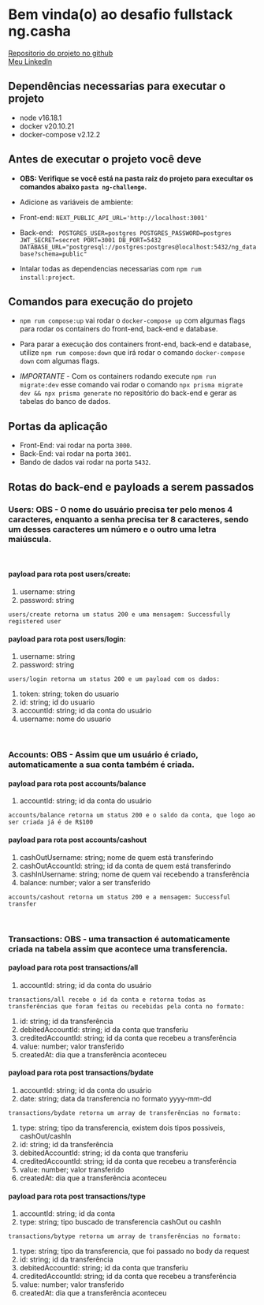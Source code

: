 # Bem vinda(o) ao desafio fullstack ng.casha

[Repositorio do projeto no github](https://github.com/claudiocassimiro/ng-fullstack-challenge)
<br />
[Meu LinkedIn](https://www.linkedin.com/in/claudiocassimiro/)

## Dependências necessarias para executar o projeto

- node v16.18.1
- docker v20.10.21
- docker-compose v2.12.2

## Antes de executar o projeto você deve

- **OBS: Verifique se você está na pasta raiz do projeto para execultar os comandos abaixo `pasta ng-challenge`.**

- Adicione as variáveis de ambiente:
- Front-end: `NEXT_PUBLIC_API_URL='http://localhost:3001'`
- Back-end: ` POSTGRES_USER=postgres POSTGRES_PASSWORD=postgres JWT_SECRET=secret PORT=3001 DB_PORT=5432 DATABASE_URL="postgresql://postgres:postgres@localhost:5432/ng_database?schema=public"`

- Intalar todas as dependencias necessarias com `npm rum install:project`.

## Comandos para execução do projeto

- `npm rum compose:up` vai rodar o `docker-compose up` com algumas flags para rodar os containers do front-end, back-end e database.
- Para parar a execução dos containers front-end, back-end e database, utilize `npm rum compose:down` que irá rodar o comando `docker-compose down` com algumas flags.

- _IMPORTANTE_ - Com os containers rodando execute `npm run migrate:dev` esse comando vai rodar o comando `npx prisma migrate dev && npx prisma generate` no repositório do back-end e gerar as tabelas do banco de dados.

## Portas da aplicação

- Front-End: vai rodar na porta `3000`.
- Back-End: vai rodar na porta `3001`.
- Bando de dados vai rodar na porta `5432`.

## Rotas do back-end e payloads a serem passados

### Users: OBS - O nome do usuário precisa ter pelo menos 4 caracteres, enquanto a senha precisa ter 8 caracteres, sendo um desses caracteres um número e o outro uma letra maiúscula.

<br />

#### payload para rota post users/create:

1. username: string
2. password: string

`users/create retorna um status 200 e uma mensagem: Successfully registered user`

#### payload para rota post users/login:

1. username: string
2. password: string

`users/login retorna um status 200 e um payload com os dados:`

1. token: string; token do usuario
2. id: string; id do usuario
3. accountId: string; id da conta do usuário
4. username: nome do usuario

<br />

### Accounts: OBS - Assim que um usuário é criado, automaticamente a sua conta também é criada.

#### payload para rota post accounts/balance

1. accountId: string; id da conta do usuário

`accounts/balance retorna um status 200 e o saldo da conta, que logo ao ser criada já é de R$100`

#### payload para rota post accounts/cashout

1. cashOutUsername: string; nome de quem está transferindo
2. cashOutAccountId: string; id da conta de quem está transferindo
3. cashInUsername: string; nome de quem vai recebendo a transferência
4. balance: number; valor a ser transferido

`accounts/cashout retorna um status 200 e a mensagem: Successful transfer`

<br />

### Transactions: OBS - uma transaction é automaticamente criada na tabela assim que acontece uma transferencia.

#### payload para rota post transactions/all

1. accountId: string; id da conta do usuário

`transactions/all recebe o id da conta e retorna todas as transferências que foram feitas ou recebidas pela conta no formato:`

1. id: string; id da transferência
2. debitedAccountId: string; id da conta que transferiu
3. creditedAccountId: string; id da conta que recebeu a transferência
4. value: number; valor transferido
5. createdAt: dia que a transferência aconteceu

#### payload para rota post transactions/bydate

1. accountId: string; id da conta do usuário
2. date: string; data da transferencia no formato yyyy-mm-dd

`transactions/bydate retorna um array de transferências no formato:`

1. type: string; tipo da transferencia, existem dois tipos possiveis, cashOut/cashIn
2. id: string; id da transferência
3. debitedAccountId: string; id da conta que transferiu
4. creditedAccountId: string; id da conta que recebeu a transferência
5. value: number; valor transferido
6. createdAt: dia que a transferência aconteceu

#### payload para rota post transactions/type

1. accountId: string; id da conta
2. type: string; tipo buscado de transferencia cashOut ou cashIn

`transactions/bytype retorna um array de transferências no formato:`

1. type: string; tipo da transferencia, que foi passado no body da request
2. id: string; id da transferência
3. debitedAccountId: string; id da conta que transferiu
4. creditedAccountId: string; id da conta que recebeu a transferência
5. value: number; valor transferido
6. createdAt: dia que a transferência aconteceu
